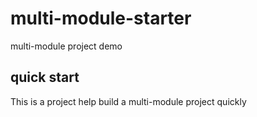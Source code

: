 # multi-module-starter
multi-module project demo

## quick start
This is a project help build a multi-module project quickly
